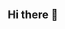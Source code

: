 ## Hi there 👋

<!--
**CRBSOCALphotos/crbsocalphotos** is a ✨ _special_ ✨ repository because its `README.md` (this file) appears on your GitHub profile.

Here are some ideas to get you started:

- 🔭 I’m currently working on ... Colored Gem Stone Photography
- 🌱 I’m currently learning ... How to recognize colored gem stones by type
- 👯 I’m looking to collaborate on ... Learning Git
- 🤔 I’m looking for help with ... I am not sure yet, check back later
- 💬 Ask me about ... My Photography project SoCal Piers at night...
- 📫 How to reach me: ... crbsocal@icloud.com
- 😄 Pronouns: ... He Him
- ⚡ Fun fact: ... My first concert was at Mile High Stadium in Denver, with Peter Frampton, Gary Wrght, Heart, Steve Miller & Tommy Bolin
-->
